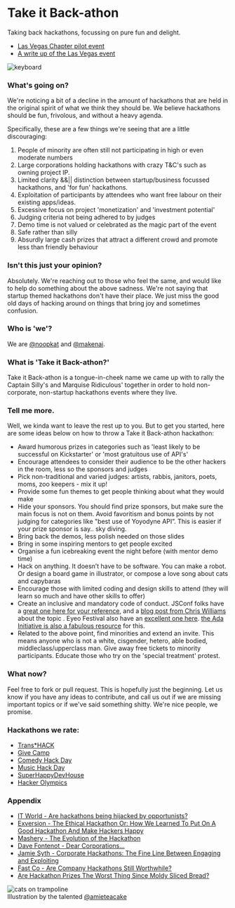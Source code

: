 # Take it Back-athon

Taking back hackathons, focussing on pure fun and delight.

+ [Las Vegas Chapter pilot event](http://takeitbackathon.com)
+ [A write up of the Las Vegas event](http://meow.noopkat.com/take-it-back-athon-a-hackathon-for-kicks-and-giggles/)

![keyboard](http://f.cl.ly/items/2D2P271Y1q2T201Y2C3B/computer_keyboard.png)

### What's going on?

We're noticing a bit of a decline in the amount of hackathons that are held in the original spirit of what we think they should be. We believe hackathons should be fun, frivolous, and without a heavy agenda.

Specifically, these are a few things we're seeing that are a little discouraging:

1. People of minority are often still not participating in high or even moderate numbers
2. Large corporations holding hackathons with crazy T&C's such as owning project IP.
3. Limited clarity &&|| distinction between startup/business focussed hackathons, and 'for fun' hackathons.
4. Exploitation of participants by attendees who want free labour on their existing apps/ideas.
5. Excessive focus on project 'monetization' and 'investment potential'
6. Judging criteria not being adhered to by judges
7. Demo time is not valued or celebrated as the magic part of the event
8. Safe rather than silly
9. Absurdly large cash prizes that attract a different crowd and promote less than friendly behaviour


### Isn't this just your opinion?
Absolutely. We're reaching out to those who feel the same, and would like to help do something about the above sadness. We're not saying that startup themed hackathons don't have their place. We just miss the good old days of hacking around on things that bring joy and sometimes confusion.

### Who is 'we'?
We are [@noopkat](http://twitter.com/noopkat) and [@makenai](http://twitter.com/makenai).

### What is 'Take it Back-athon?'
Take it Back-athon is a tongue-in-cheek name we came up with to rally the Captain Silly's and Marquise Ridiculous' together in order to hold non-corporate, non-startup hackathons events where they live. 

### Tell me more.
Well, we kinda want to leave the rest up to you. But to get you started, here are some ideas below on how to throw a Take it Back-athon hackathon:
* Award humorous prizes in categories such as 'least likely to be successful on Kickstarter' or 'most gratuitous use of API's'
* Encourage attendees to consider their audience to be the other hackers in the room, less so the sponsors and judges
* Pick non-traditional and varied judges: artists, rabbis, janitors, poets, moms, zoo keepers - mix it up!
* Provide some fun themes to get people thinking about what they would make
* Hide your sponsors. You should find prize sponsors, but make sure the main focus is not on them. Avoid favoritism and bonus points by not judging for categories like "best use of Yoyodyne API”. This is easier if your prize sponsor is say.. sky diving.
* Bring back the demos, less polish needed on those slides
* Bring in some inspiring mentors to get people excited
* Organise a fun icebreaking event the night before (with mentor demo time)
* Hack on anything. It doesn’t have to be software. You can make a robot. Or design a board game in illustrator, or compose a love song about cats and capybaras
* Encourage those with limited coding and design skills to attend (they will learn so much and have other skills to offer)
* Create an inclusive and mandatory code of conduct. JSConf folks have a [great one here for your reference](http://jsconf.com/codeofconduct.html), and a [blog post from Chris Williams](http://voodootikigod.com/our-culture-of-change/) about the topic . Eyeo Festival also have an [excellent one here](http://eyeofestival.com/policies-and-guidelines/). [the Ada Initiative is also a fabulous resource](http://adainitiative.org/what-we-do/conference-policies/) for this.
* Related to the above point, find minorities and extend an invite. This means anyone who is not a white, cisgender, hetero, able bodied, middleclass/upperclass man. Give away free tickets to minority participants. Educate those who try on the 'special treatment' protest.

### What now?
Feel free to fork or pull request. This is hopefully just the beginning. Let us know if you have any ideas to contribute, and call us out if we are missing important topics or if we've said something shitty. We're nice people, we promise.

### Hackathons we rate:
* [Trans*HACK](http://www.transhack.org/)
* [Give Camp](http://givecamp.org/)
* [Comedy Hack Day](http://comedyhackday.org/)
* [Music Hack Day](http://new.musichackday.org/)
* [SuperHappyDevHouse](http://superhappydevhouse.org/w/page/16345504/FrontPage)
* [Hacker Olympics](http://thehackerolympics.com/)

### Appendix
* [IT World - Are hackathons being hijacked by opportunists?](http://www.itworld.com/software/277913/are-hackathons-being-hijacked-opportunists)
* [Exversion - The Ethical Hackathon Or: How We Learned To Put On A Good Hackathon And Make Hackers Happy](http://exversiondata.wordpress.com/2013/11/15/the-ethical-hackathon-or-how-we-learned-to-put-on-a-good-hackathon-and-make-hackers-happy/)
* [Mashery - The Evolution of the Hackathon](http://www.mashery.com/blog/evolution-hackathon)
* [Dave Fontenot - Dear Corporations...](https://medium.com/hackers-and-hacking/21a692021b65)
* [Jamie Syth - Corporate Hackathons: The Fine Line Between Engaging and Exploiting](http://jamiemsmyth.blogspot.com/2013/01/corporate-hackathons-fine-line-between.html)
* [Fast Co - Are Company Hackathons Still Worthwhile?](http://www.fastcolabs.com/3022933/open-company/are-company-hackathons-still-worthwhile)
* [Are Hackathon Prizes The Worst Thing Since Moldy Sliced Bread?](http://mlh.io/blog/are-hackathon-prizes-the-worst-thing-since-moldy-sliced-bread-04-18-2014/)

![cats on trampoline](http://farm9.staticflickr.com/8422/7738138108_f65beeab50.jpg)  
Illustration by the talented [@amieteacake](http://twitter.com/amieteacake)
